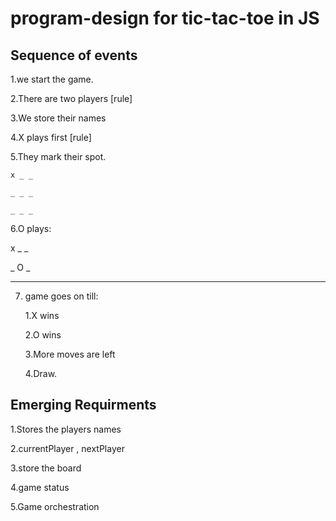 # program-design for tic-tac-toe in JS

## Sequence of events

1.we start the game.

2.There are two players [rule]

3.We store their names

4.X plays first [rule]

5.They mark their spot.

    x _ _
    
    _ _ _
    
    _ _ _
    
6.O plays:

   x _ _
   
   _ O _
   
   _ _ _
  7. game goes on till:
     
     1.X wins
     
     2.O wins
     
     3.More moves are left
     
     4.Draw.

## Emerging Requirments

1.Stores the players names

2.currentPlayer , nextPlayer

3.store the board

4.game status

5.Game orchestration
